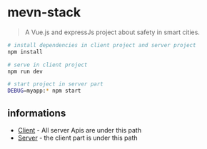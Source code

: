 # mevn-stack

> A Vue.js and expressJs project about safety in smart cities.

``` bash
# install dependencies in client project and server project 
npm install

# serve in client project
npm run dev

# start project in server part
DEBUG=myapp:* npm start
```

## informations

* [Client](http://localhost:8000/) - All server Apis are under this path
* [Server](http://localhost:8001/) - the client part is under this path
